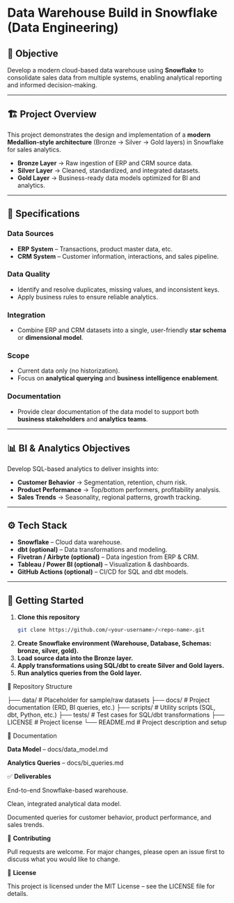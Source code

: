 # Data Warehouse Build in Snowflake (Data Engineering)

## 📌 Objective
Develop a modern cloud-based data warehouse using **Snowflake** to consolidate sales data from multiple systems, enabling analytical reporting and informed decision-making.

---

## 🏗️ Project Overview
This project demonstrates the design and implementation of a **modern Medallion-style architecture** (Bronze → Silver → Gold layers) in Snowflake for sales analytics.

- **Bronze Layer** → Raw ingestion of ERP and CRM source data.  
- **Silver Layer** → Cleaned, standardized, and integrated datasets.  
- **Gold Layer** → Business-ready data models optimized for BI and analytics.  

---

## 🔑 Specifications

### Data Sources
- **ERP System** – Transactions, product master data, etc.  
- **CRM System** – Customer information, interactions, and sales pipeline.  

### Data Quality
- Identify and resolve duplicates, missing values, and inconsistent keys.  
- Apply business rules to ensure reliable analytics.  

### Integration
- Combine ERP and CRM datasets into a single, user-friendly **star schema** or **dimensional model**.  

### Scope
- Current data only (no historization).  
- Focus on **analytical querying** and **business intelligence enablement**.  

### Documentation
- Provide clear documentation of the data model to support both **business stakeholders** and **analytics teams**.  

---

## 📊 BI & Analytics Objectives
Develop SQL-based analytics to deliver insights into:

- **Customer Behavior** → Segmentation, retention, churn risk.  
- **Product Performance** → Top/bottom performers, profitability analysis.  
- **Sales Trends** → Seasonality, regional patterns, growth tracking.  

---

## ⚙️ Tech Stack
- **Snowflake** – Cloud data warehouse.  
- **dbt (optional)** – Data transformations and modeling.  
- **Fivetran / Airbyte (optional)** – Data ingestion from ERP & CRM.  
- **Tableau / Power BI (optional)** – Visualization & dashboards.  
- **GitHub Actions (optional)** – CI/CD for SQL and dbt models.  

---

## 🚀 Getting Started
1. **Clone this repository**
   ```bash
   git clone https://github.com/<your-username>/<repo-name>.git
2. **Create Snowflake environment (Warehouse, Database, Schemas: bronze, silver, gold).**
3. **Load source data into the Bronze layer.**
4. **Apply transformations using SQL/dbt to create Silver and Gold layers.**
5. **Run analytics queries from the Gold layer.**

📂 Repository Structure

├── data/             # Placeholder for sample/raw datasets
├── docs/             # Project documentation (ERD, BI queries, etc.)
├── scripts/          # Utility scripts (SQL, dbt, Python, etc.)
├── tests/            # Test cases for SQL/dbt transformations
├── LICENSE           # Project license
└── README.md         # Project description and setup

📖 Documentation

**Data Model** – docs/data_model.md

**Analytics Queries** – docs/bi_queries.md

✅ **Deliverables**

End-to-end Snowflake-based warehouse.

Clean, integrated analytical data model.

Documented queries for customer behavior, product performance, and sales trends.

🤝 **Contributing**

Pull requests are welcome. For major changes, please open an issue first to discuss what you would like to change.

📜 **License**

This project is licensed under the MIT License – see the LICENSE
 file for details.






